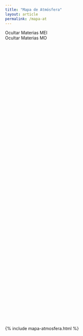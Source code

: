 ```yaml
---
title: "Mapa de Atmósfera"
layout: article
permalink: /mapa-at
---
```


<p align="left">
<div class="btn" onclick="clusterM('MEI')">Ocultar Materias MEI</div> <div class="btn" onclick="clusterM('MO')">Ocultar Materias MO</div>
</p>
<div id="mynetwork" style="height:900px"></div>

{% include mapa-atmosfera.html %}



